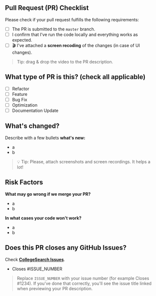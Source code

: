 ## Pull Request (PR) Checklist
Please check if your pull request fulfills the following requirements:
- [ ] The PR is submitted to the `master` branch.
- [ ] I confirm that I've run the code locally and everything works as expected.
- [ ] 🎬 I've attached a **screen recoding** of the changes (in case of UI changes). 

> Tip: drag & drop the video to the PR description.

## What type of PR is this? (check all applicable)

- [ ] Refactor
- [ ] Feature
- [ ] Bug Fix
- [ ] Optimization
- [ ] Documentation Update

## What's changed?
<!--
Tip: you can attach screenshots using a markdown table.

Before | After
---|---
image1 | image2
-->

Describe with a few bullets **what's new:**
- a
- b

> 💡 Tip: Please, attach screenshots and screen recordings. It helps a lot!

## Risk Factors

**What may go wrong if we merge your PR?**

- a
- b

**In what cases your code won't work?**

- a
- b


## Does this PR closes any GitHub Issues?

Check **[CollegeSearch Issues](https://github.com/beradeep/CollegeSearch/issues)**.

- Closes #ISSUE_NUMBER

> Replace `ISSUE_NUMBER` with your issue number (for example Closes #1234). If you've done that correctly, you'll see the issue title linked when previewing your PR description.

